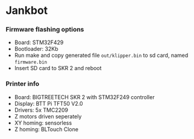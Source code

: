 # Jankbot
### Firmware flashing options
* Board: STM32F429
* Bootloader: 32Kb
* Run make and copy generated file `out/klipper.bin` to sd card, named `firmware.bin`
* Insert SD card to SKR 2 and reboot

### Printer info
* Board: BIGTREETECH SKR 2 with STM32F249 controller
* Display: BTT Pi TFT50 V2.0
* Drivers: 5x TMC2209
* Z motors driven seperately
* XY homing: sensorless
* Z homing: BLTouch Clone
